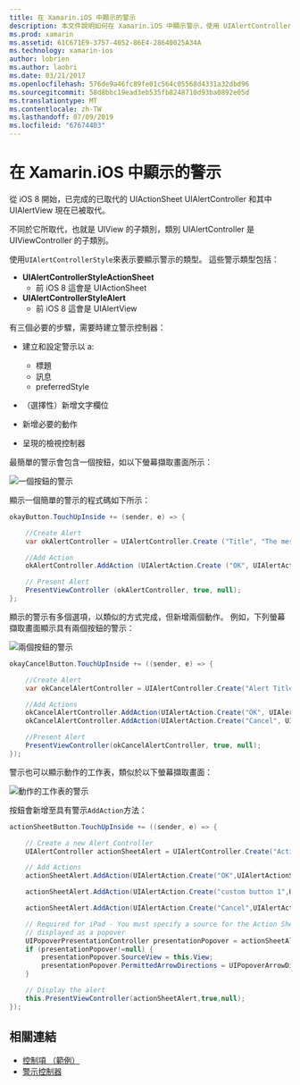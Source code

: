 ```yaml
---
title: 在 Xamarin.iOS 中顯示的警示
description: 本文件說明如何在 Xamarin.iOS 中顯示警示，使用 UIAlertController iOS 8 中導入的 Api。
ms.prod: xamarin
ms.assetid: 61C671E9-3757-4052-86E4-28640025A34A
ms.technology: xamarin-ios
author: lobrien
ms.author: laobri
ms.date: 03/21/2017
ms.openlocfilehash: 576de9a46fc89fe01c564c05568d4331a32dbd96
ms.sourcegitcommit: 58d8bbc19ead3eb535fb8248710d93ba0892e05d
ms.translationtype: MT
ms.contentlocale: zh-TW
ms.lasthandoff: 07/09/2019
ms.locfileid: "67674403"
---
```

# <a name="displaying-alerts-in-xamarinios"></a>在 Xamarin.iOS 中顯示的警示

從 iOS 8 開始，已完成的已取代的 UIActionSheet UIAlertController 和其中 UIAlertView 現在已被取代。

不同於它所取代，也就是 UIView 的子類別，類別 UIAlertController 是 UIViewController 的子類別。

使用`UIAlertControllerStyle`來表示要顯示警示的類型。 這些警示類型包括：

- **UIAlertControllerStyleActionSheet**
    * 前 iOS 8 這會是 UIActionSheet
- **UIAlertControllerStyleAlert**
    * 前 iOS 8 這會是 UIAlertView 

有三個必要的步驟，需要時建立警示控制器：

- 建立和設定警示以 a:
    * 標題
    * 訊息
    * preferredStyle
    
- （選擇性）新增文字欄位
- 新增必要的動作
- 呈現的檢視控制器

最簡單的警示會包含一個按鈕，如以下螢幕擷取畫面所示：

 ![一個按鈕的警示](alerts-images/alert1.png)

顯示一個簡單的警示的程式碼如下所示：

```csharp
okayButton.TouchUpInside += (sender, e) => {

    //Create Alert
    var okAlertController = UIAlertController.Create ("Title", "The message", UIAlertControllerStyle.Alert);

    //Add Action
    okAlertController.AddAction (UIAlertAction.Create ("OK", UIAlertActionStyle.Default, null));

    // Present Alert
    PresentViewController (okAlertController, true, null);
};
```

顯示的警示有多個選項，以類似的方式完成，但新增兩個動作。 例如，下列螢幕擷取畫面顯示具有兩個按鈕的警示：

 ![兩個按鈕的警示](alerts-images/alert2.png)

```csharp
okayCancelButton.TouchUpInside += ((sender, e) => {

    //Create Alert
    var okCancelAlertController = UIAlertController.Create("Alert Title", "Choose from two buttons", UIAlertControllerStyle.Alert);

    //Add Actions
    okCancelAlertController.AddAction(UIAlertAction.Create("OK", UIAlertActionStyle.Default, alert => Console.WriteLine ("Okay was clicked")));
    okCancelAlertController.AddAction(UIAlertAction.Create("Cancel", UIAlertActionStyle.Cancel, alert => Console.WriteLine ("Cancel was clicked")));

    //Present Alert
    PresentViewController(okCancelAlertController, true, null);
});
```

警示也可以顯示動作的工作表，類似於以下螢幕擷取畫面：

 ![動作的工作表的警示](alerts-images/alert3.png)

按鈕會新增至具有警示`AddAction`方法：

```csharp
actionSheetButton.TouchUpInside += ((sender, e) => {

    // Create a new Alert Controller
    UIAlertController actionSheetAlert = UIAlertController.Create("Action Sheet", "Select an item from below", UIAlertControllerStyle.ActionSheet);

    // Add Actions
    actionSheetAlert.AddAction(UIAlertAction.Create("OK",UIAlertActionStyle.Default, (action) => Console.WriteLine ("Item One pressed.")));

    actionSheetAlert.AddAction(UIAlertAction.Create("custom button 1",UIAlertActionStyle.Default, (action) => Console.WriteLine ("Item Two pressed.")));

    actionSheetAlert.AddAction(UIAlertAction.Create("Cancel",UIAlertActionStyle.Cancel, (action) => Console.WriteLine ("Cancel button pressed.")));

    // Required for iPad - You must specify a source for the Action Sheet since it is
    // displayed as a popover
    UIPopoverPresentationController presentationPopover = actionSheetAlert.PopoverPresentationController;
    if (presentationPopover!=null) {
        presentationPopover.SourceView = this.View;
        presentationPopover.PermittedArrowDirections = UIPopoverArrowDirection.Up;
    }

    // Display the alert
    this.PresentViewController(actionSheetAlert,true,null);
});
```

## <a name="related-links"></a>相關連結

- [控制項 （範例）](https://developer.xamarin.com/samples/monotouch/Controls/)
- [警示控制器](https://github.com/xamarin/recipes/tree/master/Recipes/ios/standard_controls/alertcontroller)
